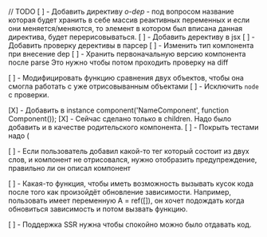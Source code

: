 // TODO
[ ] - Добавить директиву _o-dep_ - под вопросом название
  которая будет хранить в себе массив реактивных переменных и если они меняется/меняются,
  то элемент в котором был вписана данная директива, будет перерисовываться.
  [ ] - Добавить дерективу в jsx
  [ ] - Добавить проверку дерективы в парсер
  [ ] - Изменить тип компонента при внесение dep
  [ ] - Хранить первоначальную версию компонента после parse
        Это нужно чтобы потом проходить проверку на diff

[ ] - Модифицировать функцию сравнения двух объектов, чтобы она смогла работать с уже отрисовыванным объектами
  [ ] - Исключить `node` с проверки. 

[X] - Добавить в instance component('NameComponent', function Component());
  [X] - Сейчас сделано только в children. Надо было добавить и в качестве родительского компонента.
  [ ] - Покрыть тестами надо (

[ ] - Если пользователь добавил какой-то тег который состоит из двух слов, и компонент не отрисовался,
      нужно отобразить предупреждение, правильно ли он описал компонент

[ ] - Какая-то функция, чтобы иметь возможность вызывать кусок кода после того как произойдёт обновление зависимости.
      Например, пользовать имеет переменную A = ref([]), он хочет подождать когда обновиться зависимость и потом вызвать функцию.


[ ] - Поддержка SSR нужна чтобы спокойно можно было отдавать код.
